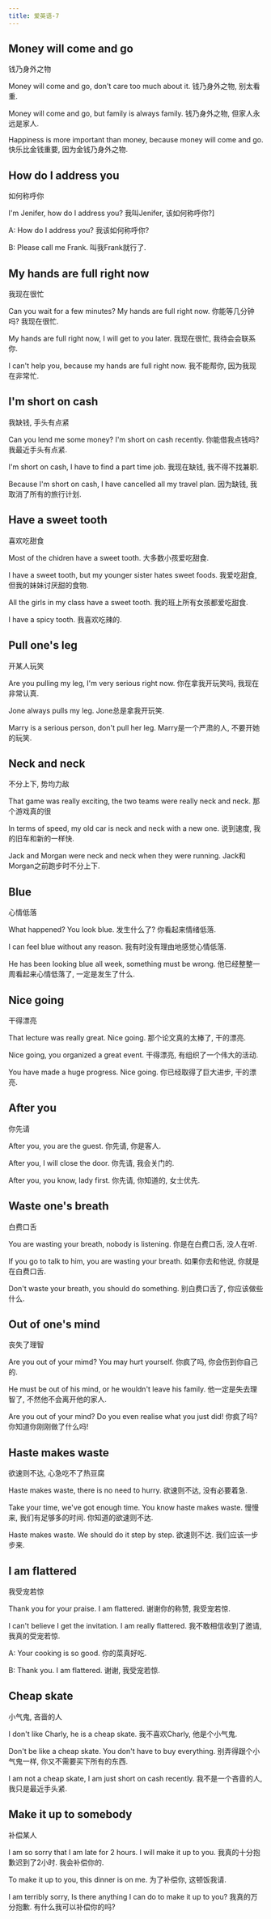 ```yaml
---
title: 爱英语-7
---
```

## Money will come and go
钱乃身外之物

Money will come and go, don't care too much about it.
钱乃身外之物, 别太看重.

Money will come and go, but family is always family.
钱乃身外之物, 但家人永远是家人.

Happiness is more important than money, because money will come and go.
快乐比金钱重要, 因为金钱乃身外之物.

## How do I address you
如何称呼你

I'm Jenifer, how do I address you?
我叫Jenifer, 该如何称呼你?]

A: How do I address you?
我该如何称呼你?

B: Please call me Frank.
叫我Frank就行了.

## My hands are full right now
我现在很忙

Can you wait for a few minutes? My hands are full right now.
你能等几分钟吗? 我现在很忙.

My hands are full right now, I will get to you later.
我现在很忙, 我待会会联系你.

I can't help you, because my hands are full right now.
我不能帮你, 因为我现在非常忙.

## I'm short on cash
我缺钱, 手头有点紧

Can you lend me some money? I'm short on cash recently.
你能借我点钱吗? 我最近手头有点紧.

I'm short on cash, I have to find a part time job.
我现在缺钱, 我不得不找兼职.

Because I'm short on cash, I have cancelled all my travel plan.
因为缺钱, 我取消了所有的旅行计划.

## Have a sweet tooth
喜欢吃甜食

Most of the chidren have a sweet tooth.
大多数小孩爱吃甜食.

I have a sweet tooth, but my younger sister hates sweet foods.
我爱吃甜食, 但我的妹妹讨厌甜的食物.

All the girls in my class have a sweet tooth.
我的班上所有女孩都爱吃甜食.

I have a spicy tooth.
我喜欢吃辣的.

## Pull one's leg
开某人玩笑

Are you pulling my leg, I'm very serious right now.
你在拿我开玩笑吗, 我现在非常认真.

Jone always pulls my leg.
Jone总是拿我开玩笑.

Marry is a serious person, don't pull her leg.
Marry是一个严肃的人, 不要开她的玩笑.

## Neck and neck
不分上下, 势均力敌

That game was really exciting, the two teams were really neck and neck.
那个游戏真的很

In terms of speed, my old car is neck and neck with a new one.
说到速度, 我的旧车和新的一样快.

Jack and Morgan were neck and neck when they were running.
Jack和Morgan之前跑步时不分上下.

## Blue
心情低落

What happened? You look blue.
发生什么了? 你看起来情绪低落.

I can feel blue without any reason.
我有时没有理由地感觉心情低落.

He has been looking blue all week, something must be wrong.
他已经整整一周看起来心情低落了, 一定是发生了什么.

## Nice going
干得漂亮

That lecture was really great. Nice going.
那个论文真的太棒了, 干的漂亮.

Nice going, you organized a great event.
干得漂亮, 有组织了一个伟大的活动.

You have made a huge progress. Nice going.
你已经取得了巨大进步, 干的漂亮.

## After you
你先请

After you, you are the guest.
你先请, 你是客人.

After you, I will close the door.
你先请, 我会关门的.

After you, you know, lady first.
你先请, 你知道的, 女士优先.

## Waste one's breath
白费口舌

You are wasting your breath, nobody is listening.
你是在白费口舌, 没人在听.

If you go to talk to him, you are wasting your breath.
如果你去和他说, 你就是在白费口舌.

Don't waste your breath, you should do something.
别白费口舌了, 你应该做些什么.

## Out of one's mind
丧失了理智

Are you out of your mimd? You may hurt yourself.
你疯了吗, 你会伤到你自己的.

He must be out of his mind, or he wouldn't leave his family.
他一定是失去理智了, 不然他不会离开他的家人.

Are you out of your mind? Do you even realise what you just did!
你疯了吗? 你知道你刚刚做了什么吗!

## Haste makes waste
欲速则不达, 心急吃不了热豆腐

Haste makes waste, there is no need to hurry.
欲速则不达, 没有必要着急.

Take your time, we've got enough time. You know haste makes waste.
慢慢来, 我们有足够多的时间. 你知道的欲速则不达.

Haste makes waste. We should do it step by step.
欲速则不达. 我们应该一步步来.

## I am flattered
我受宠若惊

Thank you for your praise. I am flattered.
谢谢你的称赞, 我受宠若惊.

I can't believe I get the invitation. I am really flattered.
我不敢相信收到了邀请, 我真的受宠若惊.

A: Your cooking is so good.
你的菜真好吃.

B: Thank you. I am flattered.
谢谢, 我受宠若惊.

## Cheap skate
小气鬼, 吝啬的人

I don't like Charly, he is a cheap skate.
我不喜欢Charly, 他是个小气鬼.

Don't be like a cheap skate. You don't have to buy everything.
别弄得跟个小气鬼一样, 你又不需要买下所有的东西.

I am not a cheap skate, I am just short on cash recently.
我不是一个吝啬的人, 我只是最近手头紧.

## Make it up to somebody
补偿某人

I am so sorry that I am late for 2 hours. I will make it up to you.
我真的十分抱歉迟到了2小时. 我会补偿你的.

To make it up to you, this dinner is on me.
为了补偿你, 这顿饭我请.

I am terribly sorry, Is there anything I can do to make it up to you?
我真的万分抱歉. 有什么我可以补偿你的吗?

